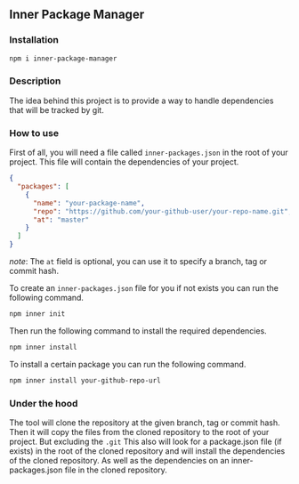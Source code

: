 ## Inner Package Manager

### Installation

```bash
npm i inner-package-manager
```


### Description

The idea behind this project
is to provide a way to handle dependencies
that will be tracked by git.


### How to use
First of all, you will need a file called `inner-packages.json` in the root of your project.
This file will contain the dependencies of your project.


```json
{
  "packages": [
    {
      "name": "your-package-name",
      "repo": "https://github.com/your-github-user/your-repo-name.git",
      "at": "master"
    }
  ]
}
```

_note_: The `at` field is optional, you can use it to specify a branch, tag or commit hash.



To create an `inner-packages.json` file for you if not exists you can run the following command.
```bash
npm inner init
```

Then run the following command to install the required dependencies.

```bash
npm inner install
```

To install a certain package you can run the following command.

```bash
npm inner install your-github-repo-url
```



### Under the hood
The tool will clone the repository at the given branch, tag or commit hash.
Then it will copy the files from the cloned repository to the root of your project.
But excluding the `.git`
This also will look for a package.json file (if exists) in the root of the cloned repository and will install the dependencies of the cloned repository.
As well as the dependencies on an inner-packages.json file in the cloned repository.





